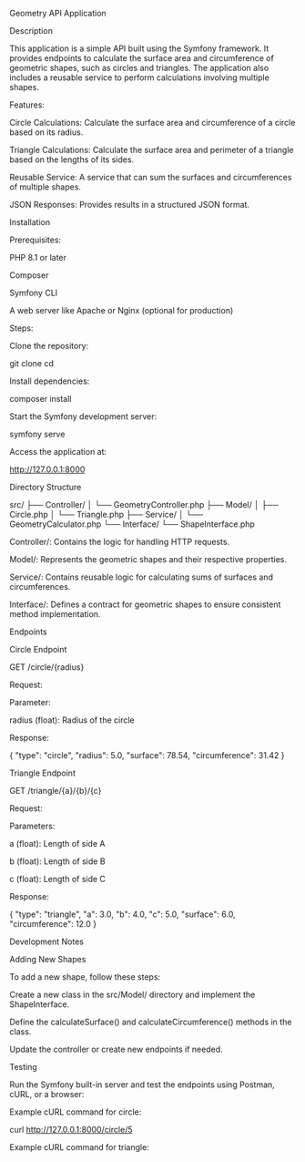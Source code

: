 Geometry API Application

Description

This application is a simple API built using the Symfony framework. It provides endpoints to calculate the surface area and circumference of geometric shapes, such as circles and triangles. The application also includes a reusable service to perform calculations involving multiple shapes.

Features:

Circle Calculations: Calculate the surface area and circumference of a circle based on its radius.

Triangle Calculations: Calculate the surface area and perimeter of a triangle based on the lengths of its sides.

Reusable Service: A service that can sum the surfaces and circumferences of multiple shapes.

JSON Responses: Provides results in a structured JSON format.

Installation

Prerequisites:

PHP 8.1 or later

Composer

Symfony CLI

A web server like Apache or Nginx (optional for production)

Steps:

Clone the repository:

git clone <repository-url>
cd <repository-folder>

Install dependencies:

composer install

Start the Symfony development server:

symfony serve

Access the application at:

http://127.0.0.1:8000

Directory Structure

src/
├── Controller/
│   └── GeometryController.php
├── Model/
│   ├── Circle.php
│   └── Triangle.php
├── Service/
│   └── GeometryCalculator.php
└── Interface/
    └── ShapeInterface.php

Controller/: Contains the logic for handling HTTP requests.

Model/: Represents the geometric shapes and their respective properties.

Service/: Contains reusable logic for calculating sums of surfaces and circumferences.

Interface/: Defines a contract for geometric shapes to ensure consistent method implementation.

Endpoints

Circle Endpoint

GET /circle/{radius}

Request:

Parameter:

radius (float): Radius of the circle

Response:

{
  "type": "circle",
  "radius": 5.0,
  "surface": 78.54,
  "circumference": 31.42
}

Triangle Endpoint

GET /triangle/{a}/{b}/{c}

Request:

Parameters:

a (float): Length of side A

b (float): Length of side B

c (float): Length of side C

Response:

{
  "type": "triangle",
  "a": 3.0,
  "b": 4.0,
  "c": 5.0,
  "surface": 6.0,
  "circumference": 12.0
}

Development Notes

Adding New Shapes

To add a new shape, follow these steps:

Create a new class in the src/Model/ directory and implement the ShapeInterface.

Define the calculateSurface() and calculateCircumference() methods in the class.

Update the controller or create new endpoints if needed.

Testing

Run the Symfony built-in server and test the endpoints using Postman, cURL, or a browser:

Example cURL command for circle:

curl http://127.0.0.1:8000/circle/5

Example cURL command for triangle: